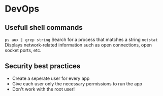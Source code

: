 # DevOps

## Usefull shell commands

`ps aux | grep string` Search for a process that matches a string
`netstat` Displays network-related information such as open connections, open socket ports, etc.

## Security best practices

- Create a seperate user for every app
- Give each user only the necessary permissions to run the app
- Don't work with the root user!
